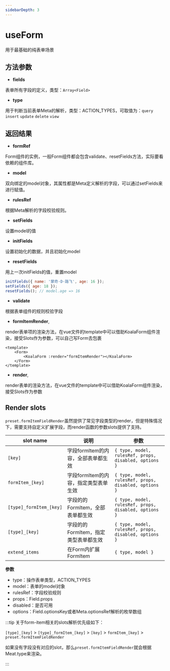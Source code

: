 ```yaml
---
sidebarDepth: 3
---
```

# useForm

用于最基础的纯表单场景

<ExampleDoc>
<UseForm>
</UseForm>
<template #code>

<<< @/examples/UseForm.vue

<<< @/examples/user.js

</template>
</ExampleDoc>

## 方法参数

- **fields**

表单所有字段的定义，类型：`Array<Field>`

- **type**

用于判断当前表单Meta的解析，类型：ACTION_TYPES，可取值为：`query` `insert` `update` `delete` `view`
## 返回结果
- **formRef**

Form组件的实例，一般Form组件都会包含validate、resetFields方法，实际要看依赖的组件库。
- **model**

双向绑定的model对象，其属性都是Meta定义解析的字段，可以通过setFields来进行赋值。

- **rulesRef**

根据Meta解析的字段校验规则。

- **setFields**

设置model的值

- **initFields**

设置初始化的数据，并且初始化model

- **resetFields**

用上一次initFields的值，重置model
```js
initFields({ name: '蒙奇·D·路飞', age: 16 });
setFields({ age: 18 });
resetFields(); // model.age => 16
```

- **validate**

根据表单组件的规则校验字段

- **formItemRender**,

render表单项的渲染方法，在vue文件的template中可以借助KoalaForm组件渲染，接受Slots作为参数，可以自己写Form去包裹
```vue
<template>
    <Form>
        <KoalaForm :render="formItemRender"></KoalaForm>
    </Form>
</template>
```

- **render**,

render表单的渲染方法，在vue文件的template中可以借助KoalaForm组件渲染，接受Slots作为参数

## Render slots
`preset.formItemFieldRender`虽然提供了常见字段类型的render，但是特殊情况下，需要支持自定义扩展字段，而render函数的参数slots提供了支持。

| slot name    | 说明                    | 参数               |
| ------------ | ----------------------- | ----------------- |
| `[key]`  | 字段formItem的内容，全部表单都生效 | `{ type, model, rulesRef, props, disabled, options }` |
| `formItem_[key]`  | 字段formItem的内容，指定类型表单生效 | `{ type, model, rulesRef, props, disabled, options }` |
| `[type]_formItem_[key]`  | 字段的的FormItem，全部表单都生效 | `{ type, model, rulesRef, props, disabled, options }` |
| `[type]_[key]`  | 字段的的FormItem，指定类型表单都生效 | `{ type, model, rulesRef, props, disabled, options }` |
| `extend_items`  | 在Form内扩展FormItem | `{ type, model }` |

**参数**
- type：操作表单类型，ACTION_TYPES
- model：表单的model对象
- rulesRef：字段校验规则
- props：Field.props
- disabled：是否可用
- options：Field.optionsKey或者Meta.optionsRef解析的枚举数组

:::tip
关于form-item相关的slots解析优先级如下：

`[type]_[key]` > `[type]_formItem_[key]` > `[key]` > `formItem_[key]` > `preset.formItemFieldRender`

如果没有字段没有对应的slot，那么`preset.formItemFieldRender`就会根据Meat.type来渲染。

:::

<ExampleDoc>
<UseFormSlots>
</UseFormSlots>
<template #code>

<<< @/examples/UseFormSlots.vue
</template>
</ExampleDoc>